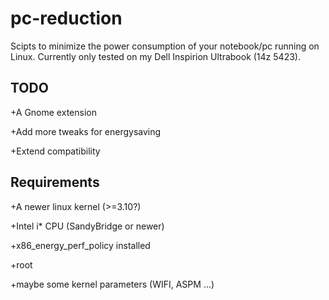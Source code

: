 pc-reduction
============

Scipts to minimize the power consumption of your notebook/pc running on Linux.
Currently only tested on my Dell Inspirion Ultrabook (14z 5423).

TODO
------------

+A Gnome extension

+Add more tweaks for energysaving

+Extend compatibility

Requirements
------------

+A newer linux kernel (>=3.10?)

+Intel i* CPU (SandyBridge or newer)

+x86_energy_perf_policy installed

+root

+maybe some kernel parameters (WIFI, ASPM ...)

